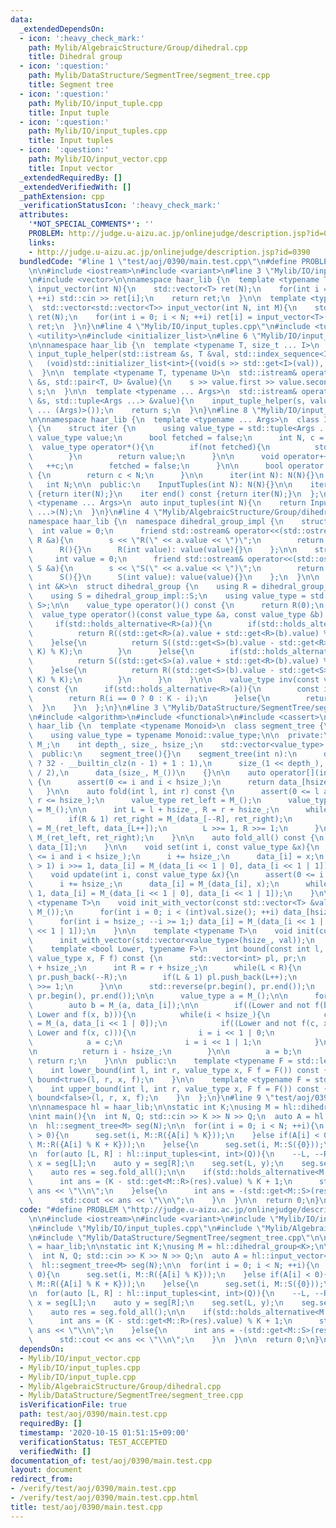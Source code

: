 ```yaml
---
data:
  _extendedDependsOn:
  - icon: ':heavy_check_mark:'
    path: Mylib/AlgebraicStructure/Group/dihedral.cpp
    title: Dihedral group
  - icon: ':question:'
    path: Mylib/DataStructure/SegmentTree/segment_tree.cpp
    title: Segment tree
  - icon: ':question:'
    path: Mylib/IO/input_tuple.cpp
    title: Input tuple
  - icon: ':question:'
    path: Mylib/IO/input_tuples.cpp
    title: Input tuples
  - icon: ':question:'
    path: Mylib/IO/input_vector.cpp
    title: Input vector
  _extendedRequiredBy: []
  _extendedVerifiedWith: []
  _pathExtension: cpp
  _verificationStatusIcon: ':heavy_check_mark:'
  attributes:
    '*NOT_SPECIAL_COMMENTS*': ''
    PROBLEM: http://judge.u-aizu.ac.jp/onlinejudge/description.jsp?id=0390
    links:
    - http://judge.u-aizu.ac.jp/onlinejudge/description.jsp?id=0390
  bundledCode: "#line 1 \"test/aoj/0390/main.test.cpp\"\n#define PROBLEM \"http://judge.u-aizu.ac.jp/onlinejudge/description.jsp?id=0390\"\
    \n\n#include <iostream>\n#include <variant>\n#line 3 \"Mylib/IO/input_vector.cpp\"\
    \n#include <vector>\n\nnamespace haar_lib {\n  template <typename T>\n  std::vector<T>\
    \ input_vector(int N){\n    std::vector<T> ret(N);\n    for(int i = 0; i < N;\
    \ ++i) std::cin >> ret[i];\n    return ret;\n  }\n\n  template <typename T>\n\
    \  std::vector<std::vector<T>> input_vector(int N, int M){\n    std::vector<std::vector<T>>\
    \ ret(N);\n    for(int i = 0; i < N; ++i) ret[i] = input_vector<T>(M);\n    return\
    \ ret;\n  }\n}\n#line 4 \"Mylib/IO/input_tuples.cpp\"\n#include <tuple>\n#include\
    \ <utility>\n#include <initializer_list>\n#line 6 \"Mylib/IO/input_tuple.cpp\"\
    \n\nnamespace haar_lib {\n  template <typename T, size_t ... I>\n  static void\
    \ input_tuple_helper(std::istream &s, T &val, std::index_sequence<I ...>){\n \
    \   (void)std::initializer_list<int>{(void(s >> std::get<I>(val)), 0) ...};\n\
    \  }\n\n  template <typename T, typename U>\n  std::istream& operator>>(std::istream\
    \ &s, std::pair<T, U> &value){\n    s >> value.first >> value.second;\n    return\
    \ s;\n  }\n\n  template <typename ... Args>\n  std::istream& operator>>(std::istream\
    \ &s, std::tuple<Args ...> &value){\n    input_tuple_helper(s, value, std::make_index_sequence<sizeof\
    \ ... (Args)>());\n    return s;\n  }\n}\n#line 8 \"Mylib/IO/input_tuples.cpp\"\
    \n\nnamespace haar_lib {\n  template <typename ... Args>\n  class InputTuples\
    \ {\n    struct iter {\n      using value_type = std::tuple<Args ...>;\n     \
    \ value_type value;\n      bool fetched = false;\n      int N, c = 0;\n\n    \
    \  value_type operator*(){\n        if(not fetched){\n          std::cin >> value;\n\
    \        }\n        return value;\n      }\n\n      void operator++(){\n     \
    \   ++c;\n        fetched = false;\n      }\n\n      bool operator!=(iter &) const\
    \ {\n        return c < N;\n      }\n\n      iter(int N): N(N){}\n    };\n\n \
    \   int N;\n\n  public:\n    InputTuples(int N): N(N){}\n\n    iter begin() const\
    \ {return iter(N);}\n    iter end() const {return iter(N);}\n  };\n\n  template\
    \ <typename ... Args>\n  auto input_tuples(int N){\n    return InputTuples<Args\
    \ ...>(N);\n  }\n}\n#line 4 \"Mylib/AlgebraicStructure/Group/dihedral.cpp\"\n\n\
    namespace haar_lib {\n  namespace dihedral_group_impl {\n    struct R {\n    \
    \  int value = 0;\n      friend std::ostream& operator<<(std::ostream &s, const\
    \ R &a){\n        s << \"R(\" << a.value << \")\";\n        return s;\n      }\n\
    \      R(){}\n      R(int value): value(value){}\n    };\n\n    struct S {\n \
    \     int value = 0;\n      friend std::ostream& operator<<(std::ostream &s, const\
    \ S &a){\n        s << \"S(\" << a.value << \")\";\n        return s;\n      }\n\
    \      S(){}\n      S(int value): value(value){}\n    };\n  }\n\n  template <const\
    \ int &K>\n  struct dihedral_group {\n    using R = dihedral_group_impl::R;\n\
    \    using S = dihedral_group_impl::S;\n    using value_type = std::variant<R,\
    \ S>;\n\n    value_type operator()() const {\n      return R(0);\n    }\n\n  \
    \  value_type operator()(const value_type &a, const value_type &b) const {\n \
    \     if(std::holds_alternative<R>(a)){\n        if(std::holds_alternative<R>(b)){\n\
    \          return R((std::get<R>(a).value + std::get<R>(b).value) % K);\n    \
    \    }else{\n          return S((std::get<S>(b).value - std::get<R>(a).value +\
    \ K) % K);\n        }\n      }else{\n        if(std::holds_alternative<R>(b)){\n\
    \          return S((std::get<S>(a).value + std::get<R>(b).value) % K);\n    \
    \    }else{\n          return R((std::get<S>(b).value - std::get<S>(a).value +\
    \ K) % K);\n        }\n      }\n    }\n\n    value_type inv(const value_type &a)\
    \ const {\n      if(std::holds_alternative<R>(a)){\n        const int i = std::get<R>(a).value;\n\
    \        return R(i == 0 ? 0 : K - i);\n      }else{\n        return a;\n    \
    \  }\n    }\n  };\n}\n#line 3 \"Mylib/DataStructure/SegmentTree/segment_tree.cpp\"\
    \n#include <algorithm>\n#include <functional>\n#include <cassert>\n\nnamespace\
    \ haar_lib {\n  template <typename Monoid>\n  class segment_tree {\n  public:\n\
    \    using value_type = typename Monoid::value_type;\n\n  private:\n    Monoid\
    \ M_;\n    int depth_, size_, hsize_;\n    std::vector<value_type> data_;\n\n\
    \  public:\n    segment_tree(){}\n    segment_tree(int n):\n      depth_(n > 1\
    \ ? 32 - __builtin_clz(n - 1) + 1 : 1),\n      size_(1 << depth_), hsize_(size_\
    \ / 2),\n      data_(size_, M_())\n    {}\n\n    auto operator[](int i) const\
    \ {\n      assert(0 <= i and i < hsize_);\n      return data_[hsize_ + i];\n \
    \   }\n\n    auto fold(int l, int r) const {\n      assert(0 <= l and l <= r and\
    \ r <= hsize_);\n      value_type ret_left = M_();\n      value_type ret_right\
    \ = M_();\n\n      int L = l + hsize_, R = r + hsize_;\n      while(L < R){\n\
    \        if(R & 1) ret_right = M_(data_[--R], ret_right);\n        if(L & 1) ret_left\
    \ = M_(ret_left, data_[L++]);\n        L >>= 1, R >>= 1;\n      }\n\n      return\
    \ M_(ret_left, ret_right);\n    }\n\n    auto fold_all() const {\n      return\
    \ data_[1];\n    }\n\n    void set(int i, const value_type &x){\n      assert(0\
    \ <= i and i < hsize_);\n      i += hsize_;\n      data_[i] = x;\n      while(i\
    \ > 1) i >>= 1, data_[i] = M_(data_[i << 1 | 0], data_[i << 1 | 1]);\n    }\n\n\
    \    void update(int i, const value_type &x){\n      assert(0 <= i and i < hsize_);\n\
    \      i += hsize_;\n      data_[i] = M_(data_[i], x);\n      while(i > 1) i >>=\
    \ 1, data_[i] = M_(data_[i << 1 | 0], data_[i << 1 | 1]);\n    }\n\n    template\
    \ <typename T>\n    void init_with_vector(const std::vector<T> &val){\n      data_.assign(size_,\
    \ M_());\n      for(int i = 0; i < (int)val.size(); ++i) data_[hsize_ + i] = val[i];\n\
    \      for(int i = hsize_; --i >= 1;) data_[i] = M_(data_[i << 1 | 0], data_[i\
    \ << 1 | 1]);\n    }\n\n    template <typename T>\n    void init(const T &val){\n\
    \      init_with_vector(std::vector<value_type>(hsize_, val));\n    }\n\n  private:\n\
    \    template <bool Lower, typename F>\n    int bound(const int l, const int r,\
    \ value_type x, F f) const {\n      std::vector<int> pl, pr;\n      int L = l\
    \ + hsize_;\n      int R = r + hsize_;\n      while(L < R){\n        if(R & 1)\
    \ pr.push_back(--R);\n        if(L & 1) pl.push_back(L++);\n        L >>= 1, R\
    \ >>= 1;\n      }\n\n      std::reverse(pr.begin(), pr.end());\n      pl.insert(pl.end(),\
    \ pr.begin(), pr.end());\n\n      value_type a = M_();\n\n      for(int i : pl){\n\
    \        auto b = M_(a, data_[i]);\n\n        if((Lower and not f(b, x)) or (not\
    \ Lower and f(x, b))){\n          while(i < hsize_){\n            const auto c\
    \ = M_(a, data_[i << 1 | 0]);\n            if((Lower and not f(c, x)) or (not\
    \ Lower and f(x, c))){\n              i = i << 1 | 0;\n            }else{\n  \
    \            a = c;\n              i = i << 1 | 1;\n            }\n          }\n\
    \n          return i - hsize_;\n        }\n\n        a = b;\n      }\n\n     \
    \ return r;\n    }\n\n  public:\n    template <typename F = std::less<value_type>>\n\
    \    int lower_bound(int l, int r, value_type x, F f = F()) const {\n      return\
    \ bound<true>(l, r, x, f);\n    }\n\n    template <typename F = std::less<value_type>>\n\
    \    int upper_bound(int l, int r, value_type x, F f = F()) const {\n      return\
    \ bound<false>(l, r, x, f);\n    }\n  };\n}\n#line 9 \"test/aoj/0390/main.test.cpp\"\
    \n\nnamespace hl = haar_lib;\n\nstatic int K;\nusing M = hl::dihedral_group<K>;\n\
    \nint main(){\n  int N, Q; std::cin >> K >> N >> Q;\n  auto A = hl::input_vector<int>(N);\n\
    \n  hl::segment_tree<M> seg(N);\n\n  for(int i = 0; i < N; ++i){\n    if(A[i]\
    \ > 0){\n      seg.set(i, M::R({A[i] % K}));\n    }else if(A[i] < 0){\n      seg.set(i,\
    \ M::R({A[i] % K + K}));\n    }else{\n      seg.set(i, M::S({0}));\n    }\n  }\n\
    \n  for(auto [L, R] : hl::input_tuples<int, int>(Q)){\n    --L, --R;\n\n    auto\
    \ x = seg[L];\n    auto y = seg[R];\n    seg.set(L, y);\n    seg.set(R, x);\n\n\
    \    auto res = seg.fold_all();\n\n    if(std::holds_alternative<M::R>(res)){\n\
    \      int ans = (K - std::get<M::R>(res).value) % K + 1;\n      std::cout <<\
    \ ans << \"\\n\";\n    }else{\n      int ans = -(std::get<M::S>(res).value + 1);\n\
    \      std::cout << ans << \"\\n\";\n    }\n  }\n\n  return 0;\n}\n"
  code: "#define PROBLEM \"http://judge.u-aizu.ac.jp/onlinejudge/description.jsp?id=0390\"\
    \n\n#include <iostream>\n#include <variant>\n#include \"Mylib/IO/input_vector.cpp\"\
    \n#include \"Mylib/IO/input_tuples.cpp\"\n#include \"Mylib/AlgebraicStructure/Group/dihedral.cpp\"\
    \n#include \"Mylib/DataStructure/SegmentTree/segment_tree.cpp\"\n\nnamespace hl\
    \ = haar_lib;\n\nstatic int K;\nusing M = hl::dihedral_group<K>;\n\nint main(){\n\
    \  int N, Q; std::cin >> K >> N >> Q;\n  auto A = hl::input_vector<int>(N);\n\n\
    \  hl::segment_tree<M> seg(N);\n\n  for(int i = 0; i < N; ++i){\n    if(A[i] >\
    \ 0){\n      seg.set(i, M::R({A[i] % K}));\n    }else if(A[i] < 0){\n      seg.set(i,\
    \ M::R({A[i] % K + K}));\n    }else{\n      seg.set(i, M::S({0}));\n    }\n  }\n\
    \n  for(auto [L, R] : hl::input_tuples<int, int>(Q)){\n    --L, --R;\n\n    auto\
    \ x = seg[L];\n    auto y = seg[R];\n    seg.set(L, y);\n    seg.set(R, x);\n\n\
    \    auto res = seg.fold_all();\n\n    if(std::holds_alternative<M::R>(res)){\n\
    \      int ans = (K - std::get<M::R>(res).value) % K + 1;\n      std::cout <<\
    \ ans << \"\\n\";\n    }else{\n      int ans = -(std::get<M::S>(res).value + 1);\n\
    \      std::cout << ans << \"\\n\";\n    }\n  }\n\n  return 0;\n}\n"
  dependsOn:
  - Mylib/IO/input_vector.cpp
  - Mylib/IO/input_tuples.cpp
  - Mylib/IO/input_tuple.cpp
  - Mylib/AlgebraicStructure/Group/dihedral.cpp
  - Mylib/DataStructure/SegmentTree/segment_tree.cpp
  isVerificationFile: true
  path: test/aoj/0390/main.test.cpp
  requiredBy: []
  timestamp: '2020-10-15 01:51:15+09:00'
  verificationStatus: TEST_ACCEPTED
  verifiedWith: []
documentation_of: test/aoj/0390/main.test.cpp
layout: document
redirect_from:
- /verify/test/aoj/0390/main.test.cpp
- /verify/test/aoj/0390/main.test.cpp.html
title: test/aoj/0390/main.test.cpp
---
```

